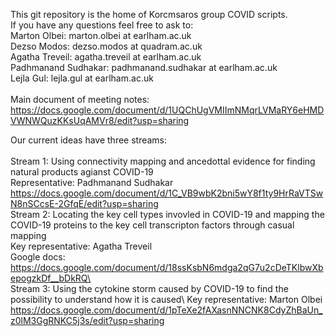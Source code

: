 This git repository is the home of Korcmsaros group COVID scripts.\
If you have any questions feel free to ask to:\
Marton Olbei: marton.olbei at earlham.ac.uk\
Dezso Modos: dezso.modos at quadram.ac.uk\
Agatha Treveil: agatha.treveil at earlham.ac.uk\
Padhmanand Sudhakar: padhmanand.sudhakar at earlham.ac.uk\
Lejla Gul: lejla.gul at earlham.ac.uk\
\
Main document of meeting notes:\
https://docs.google.com/document/d/1UQChUgVMIImNMqrLVMaRY6eHMDVWNWQuzKKsUqAMVr8/edit?usp=sharing

Our current ideas have three streams:\
\
Stream 1: Using connectivity mapping and ancedottal evidence for finding natural products agianst COVID-19 \
Representative: Padhmanand Sudhakar\
https://docs.google.com/document/d/1C_VB9wbK2bni5wY8f1ty9HrRaVTSwN8nSCcsE-2GfqE/edit?usp=sharing
\
Stream 2: Locating the key cell types invovled in COVID-19 and mapping the COVID-19 proteins to the key cell transcripton factors through casual mapping\
Key representative: Agatha Treveil\
Google docs: https://docs.google.com/document/d/18ssKsbN6mdga2qG7u2cDeTKlbwXbepogzkDf__bDkRQ\
\
Stream 3: Using the cytokine storm caused by COVID-19 to find the possibility to understand how it is caused\ 
Key representative: Marton Olbei\
https://docs.google.com/document/d/1pTeXe2fAXasnNNCNK8CdyZhBaUn_z0lM3GgRNKC5j3s/edit?usp=sharing 

